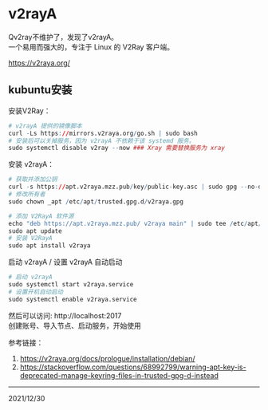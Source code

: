 # v2rayA

Qv2ray不维护了，发现了v2rayA。  
一个易用而强大的，专注于 Linux 的 V2Ray 客户端。  

https://v2raya.org/  

## kubuntu安装
安装V2Ray：  
```r
# v2rayA 提供的镜像脚本
curl -Ls https://mirrors.v2raya.org/go.sh | sudo bash
# 安装后可以关掉服务，因为 v2rayA 不依赖于该 systemd 服务。
sudo systemctl disable v2ray --now ### Xray 需要替换服务为 xray
```

安装 v2rayA：  
```r
# 获取并添加公钥
curl -s https://apt.v2raya.mzz.pub/key/public-key.asc | sudo gpg --no-default-keyring --keyring gnupg-ring:/etc/apt/trusted.gpg.d/v2raya.gpg --import
# 修改所有者
sudo chown _apt /etc/apt/trusted.gpg.d/v2raya.gpg

# 添加 V2RayA 软件源
echo "deb https://apt.v2raya.mzz.pub/ v2raya main" | sudo tee /etc/apt/sources.list.d/v2raya.list
sudo apt update
# 安装 V2RayA
sudo apt install v2raya
```

启动 v2rayA / 设置 v2rayA 自动启动  
```r
# 启动 v2rayA
sudo systemctl start v2raya.service
# 设置开机自动启动
sudo systemctl enable v2raya.service
```

然后可以访问: http://localhost:2017  
创建账号、导入节点、启动服务，开始使用  


参考链接：  
1. https://v2raya.org/docs/prologue/installation/debian/
2. https://stackoverflow.com/questions/68992799/warning-apt-key-is-deprecated-manage-keyring-files-in-trusted-gpg-d-instead


---
2021/12/30  
